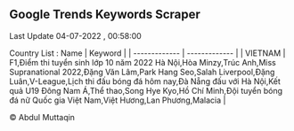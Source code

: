 

## Google Trends Keywords Scraper 
 
Last Update 04-07-2022 , 00:58:00

Country List :
 Name  | Keyword |
| ------------- | ------------- |
| VIETNAM | F1,Điểm thi tuyển sinh lớp 10 năm 2022 Hà Nội,Hòa Minzy,Trúc Anh,Miss Supranational 2022,Đặng Văn Lâm,Park Hang Seo,Salah Liverpool,Đặng Luân,V-League,Lịch thi đấu bóng đá hôm nay,Đà Nẵng đấu với Hà Nội,Kết quả U19 Đông Nam Á,Thể thao,Song Hye Kyo,Hồ Chí Minh,Đội tuyển bóng đá nữ Quốc gia Việt Nam,Việt Hương,Lan Phương,Malacia |



© Abdul Muttaqin 
